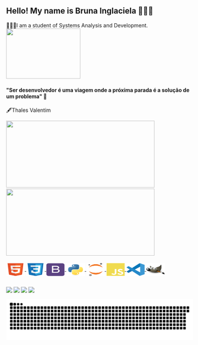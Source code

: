 ## Hello! My name is Bruna Inglaciela 🙅🏽‍♀️

👩🏾‍💻I am a student of Systems Analysis and Development.
 <img height="135" width="200" src="https://user-images.githubusercontent.com/82710857/129790190-410613df-cd18-450f-8191-a8b340ed5826.png">


#### "Ser desenvolvedor é uma viagem onde a próxima parada é a solução de um problema" 🧠

🖋Thales Valentim


<div>
  <a href="https://github.com/Inglaciela">
  <img height="180em" width="400" src="https://github-readme-stats.vercel.app/api?username=Inglaciela&show_icons=true&theme=dracula&include_all_commits=true&count_private=true"/>
  <img height="180em" width="400" src="https://github-readme-stats.vercel.app/api/top-langs/?username=Inglaciela&layout=compact&langs_count=7&theme=dracula"/>
</div>
  <div style="display: inline_block"><br>
  <img align="center" height="35" width="50" src="https://raw.githubusercontent.com/devicons/devicon/master/icons/html5/html5-original.svg">
  <img align="center" height="35" width="50" src="https://raw.githubusercontent.com/devicons/devicon/master/icons/css3/css3-original.svg">
  <img align="center" height="35" width="50" src="https://raw.githubusercontent.com/devicons/devicon/master/icons/bootstrap/bootstrap-plain.svg">
  <img align="center" height="35" width="50" src="https://raw.githubusercontent.com/devicons/devicon/master/icons/python/python-original.svg">
  <img align="center" height="35" width="50" src="https://raw.githubusercontent.com/devicons/devicon/master/icons/jupyter/jupyter-original.svg">
  <img align="center" height="35" width="50" src="https://raw.githubusercontent.com/devicons/devicon/master/icons/javascript/javascript-plain.svg">
  <img align="center" height="35" width="50" src="https://raw.githubusercontent.com/devicons/devicon/master/icons/vscode/vscode-original.svg">  
  <img align="center" height="35" width="50" src="https://raw.githubusercontent.com/devicons/devicon/master/icons/gimp/gimp-original.svg">
</div>
  
  ##
<div>
  <a href="https://www.linkedin.com/in/brunainglaciela/" target="_blank"><img src="https://img.shields.io/badge/-brunainglaciela-%230077B5?style=for-the-badge&logo=linkedin&logoColor=black" target="_blank"></a>
  <a href="https://www.instagram.com/brunainglaciela/" target="_blank"><img src="https://img.shields.io/badge/-BrunaInglaciela-%23E4405F?style=for-the-badge&logo=instagram&logoColor=black" target="_blank"></a>
  <a href="https://www.youtube.com/channel/UCEF5LzRSR0csWZv3HrZ5R0g" target="_blank"><img src="https://img.shields.io/badge/DeveloperNav-FF0000?style=for-the-badge&logo=youtube&logoColor=black" target="_blank"></a>
  <a href="https://twitter.com/InglacielaBruna" target="_blank"><img src="https://img.shields.io/badge/InglacielaBruna-%230077B5?style=for-the-badge&logo=twitter&logoColor=black" target="_blank"></a>
  
 
  ![Snake animation](https://github.com/Inglaciela/Inglaciela/blob/output/github-contribution-grid-snake.svg) 
  </div>  





